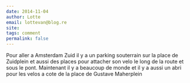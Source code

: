 ```yaml
---
date: 2014-11-04
author: Lotte
email: lottevan@blog.re
site: 
tags: comment
permalink: false
---
```


Pour aller a Amsterdam Zuid il y a un parking souterrain sur la place de Zuidplein et aussi des places pour attacher son velo le long de la route et sous le pont. Maintenant il y a beaucoup de monde et il y a aussi un abri pour les velos a cote de la place de Gustave Maherplein